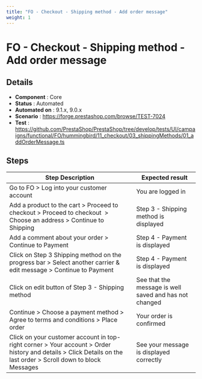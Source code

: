 ```yaml
---
title: "FO - Checkout - Shipping method - Add order message"
weight: 1
---
```


# FO - Checkout - Shipping method - Add order message
## Details
* **Component** : Core
* **Status** : Automated
* **Automated on** : 9.1.x, 9.0.x
* **Scenario** : https://forge.prestashop.com/browse/TEST-7024
* **Test** : https://github.com/PrestaShop/PrestaShop/tree/develop/tests/UI/campaigns/functional/FO/hummingbird/11_checkout/03_shippingMethods/01_addOrderMessage.ts

## Steps
| Step Description | Expected result |
| ----- | ----- |
| Go to FO > Log into your customer account | You are logged in |
| Add a product to the cart > Proceed to checkout > Proceed to checkout  > Choose an address > Continue to Shipping | Step 3 - Shipping method is displayed |
| Add a comment about your order > Continue to Payment | Step 4 - Payment is displayed |
| Click on Step 3 Shipping method on the progress bar > Select another carrier & edit message > Continue to Payment | Step 4 - Payment is displayed |
| Click on edit button of Step 3 - Shipping method | See that the message is well saved and has not changed |
| Continue > Choose a payment method > Agree to terms and conditions > Place order | Your order is confirmed |
| Click on your customer account in top-right corner > Your account > Order history and details > Click Details on the last order > Scroll down to block Messages | See your message is displayed correctly |
